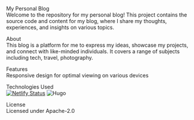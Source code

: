 My Personal Blog  
Welcome to the repository for my personal blog! This project contains the source code and content for my blog, where I share my thoughts, experiences, and insights on various topics.

About  
This blog is a platform for me to express my ideas, showcase my projects, and connect with like-minded individuals. It covers a range of subjects including tech, travel, photography.

Features  
Responsive design for optimal viewing on various devices

Technologies Used  
[![Netlify Status](https://api.netlify.com/api/v1/badges/8dd0a279-84f7-408a-bf92-e98a775fa9e4/deploy-status)](https://app.netlify.com/sites/reverent-gates-037ebc/deploys)
![Hugo](https://img.shields.io/badge/Hugo-black.svg?style=for-the-badge&logo=Hugo)


License  
Licensed under Apache-2.0

